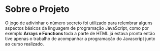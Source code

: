 <h1> Sobre o Projeto </h1>

<p> O jogo de adivinhar o número secreto foi utilizado para relembrar alguns aspectos básicos da linguagem de programação JavaScript, como por exemplo <strong> Arrays e Functions </strong> toda a parte de HTML já estava pronta então tive apenas o trabalho de acompanhar a programação do Javascript junto ao curso realizado. </p>

